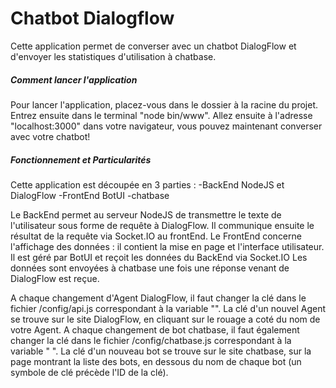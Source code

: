 # Chatbot Dialogflow

Cette application permet de converser avec un chatbot DialogFlow et d'envoyer les statistiques d'utilisation à chatbase.

##### Comment lancer l'application

Pour lancer l'application, placez-vous dans le dossier à la racine du projet. Entrez ensuite dans le terminal "node bin/www".
Allez ensuite à l'adresse "localhost:3000" dans votre navigateur, vous pouvez maintenant converser avec votre chatbot!

##### Fonctionnement et Particularités

Cette application est découpée en 3 parties : 	-BackEnd NodeJS et DialogFlow
						-FrontEnd BotUI
						-chatbase

Le BackEnd permet au serveur NodeJS de transmettre le texte de l'utilisateur sous forme de requête à DialogFlow. Il communique ensuite le résultat de la requête via Socket.IO au frontEnd.
Le FrontEnd concerne l'affichage des données : il contient la mise en page et l'interface utilisateur. Il est géré par BotUI et reçoit les données du BackEnd via Socket.IO
Les données sont envoyées à chatbase une fois une réponse venant de DialogFlow est reçue.


A chaque changement d'Agent DialogFlow, il faut changer la clé dans le fichier /config/api.js correspondant à la variable "". La clé d'un nouvel Agent se trouve sur le site DialogFlow, en cliquant sur le rouage a coté du nom de votre Agent.
A chaque changement de bot chatbase, il faut également changer la clé dans le fichier /config/chatbase.js correspondant à la variable " ". La clé d'un nouveau bot se trouve sur le site chatbase, sur la page montrant la liste des bots, en dessous du nom de chaque bot (un symbole de clé précède l'ID de la clé).